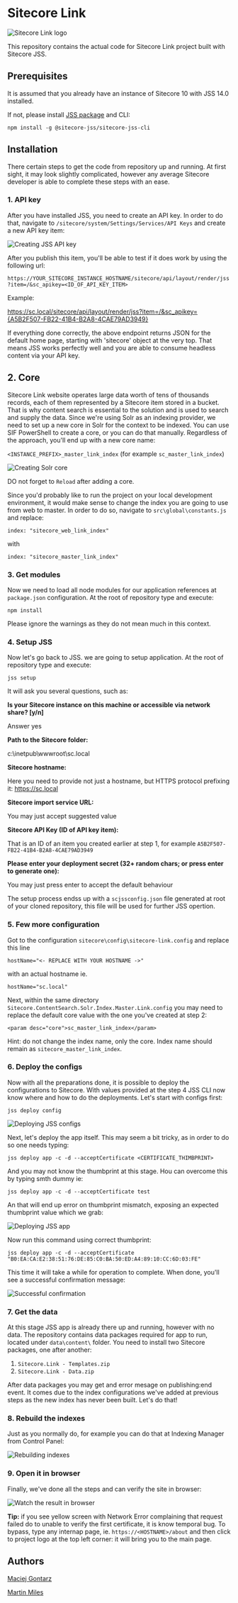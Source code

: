 # Sitecore Link

![Sitecore Link logo](https://raw.githubusercontent.com/wiki/MartinMiles/Sitecore.Link/img/logo.png "Sitecore Link logo")

This repository contains the actual code for Sitecore Link project built with Sitecore JSS.

## Prerequisites

It is assumed that you already have an instance of Sitecore 10 with JSS 14.0 installed. 

If not, please install [JSS package](https://dev.sitecore.net/Downloads/Sitecore_JavaScript_Services/140/Sitecore_JavaScript_Services_1400.aspx "JSS package") and CLI:

`npm install -g @sitecore-jss/sitecore-jss-cli`



## Installation

There certain steps to get the code from repository up and running. At first sight, it may look slightly complicated, however any average Sitecore developer is able to complete these steps with an ease.

### 1. API key

After you have installed JSS, you need to create an API key. In order to do that, navigate to `/sitecore/system/Settings/Services/API Keys` and create a new API key item:

![Creating JSS API key](https://raw.githubusercontent.com/wiki/MartinMiles/Sitecore.Link/img/1.apikey.png "Creating JSS API key")


After you publish this item, you'll be able to test if it does work by using the following url:

`https://YOUR_SITECORE_INSTANCE_HOSTNAME/sitecore/api/layout/render/jss?item=/&sc_apikey=<ID_OF_API_KEY_ITEM>`

Example:

https://sc.local/sitecore/api/layout/render/jss?item=/&sc_apikey={A5B2F507-FB22-41B4-B2A8-4CAE79AD3949}

If everything done correctly, the above endpoint returns JSON for the default home page, starting with 'sitecore' object at the very top. That means JSS works perfectly well and you are able to consume headless content via your API key.


## 2. Core

Sitecore Link website operates large data worth of tens of thousands records, each of them represented by a Sitecore item stored in a bucket. That is why content search is essential to the solution and is used to search and supply the data. Since we're using Solr as an indexing provider, we need to set up a new core in Solr for the context to be indexed. You can use SIF PowerShell to create a core, or you can do that manually. Regardless of the approach, you'll end up with a new core name:

`<INSTANCE_PREFIX>_master_link_index` (for example `sc_master_link_index`)

![Creating Solr core](https://raw.githubusercontent.com/wiki/MartinMiles/Sitecore.Link/img/2.core.png "Creating Solr core")

DO not forget to `Reload` after adding a core.

Since you'd probably like to run the project on your local development environment, it would make sense to change the index you are going to use from web to master. In order to do so, navigate to `src\global\constants.js` and replace:

    index: "sitecore_web_link_index"

with

    index: "sitecore_master_link_index"


### 3. Get modules

Now we need to load all node modules for our application references at `package.json` configuration.  At the root of repository type and execute:

    npm install

Please ignore the warnings as they do not mean much in this context.


### 4. Setup JSS

Now let's go back to JSS. we are going to setup application. At the root of repository type and execute:

    jss setup

It will ask you several questions, such as:

**Is your Sitecore instance on this machine or accessible via network share? [y/n]**

Answer yes

**Path to the Sitecore folder:**

c:\inetpub\wwwroot\sc.local

**Sitecore hostname:**

Here you need to provide not just a hostname, but HTTPS protocol prefixing it: https://sc.local

**Sitecore import service URL:**

You may just accept suggested value

**Sitecore API Key (ID of API key item):**

That is an ID of an item you created earlier at step 1, for example `A5B2F507-FB22-41B4-B2A8-4CAE79AD3949`

**Please enter your deployment secret (32+ random chars; or press enter to generate one):**

You may just press enter to accept the default behaviour


The setup process endss up with a `scjssconfig.json` file generated at root of your cloned repository, this file will be used for further JSS opertion.


### 5. Few more configuration

Got to the configuration `sitecore\config\sitecore-link.config` and replace this line 

    hostName="<- REPLACE WITH YOUR HOSTNAME ->"

with an actual hostname ie.

    hostName="sc.local"


Next, within the same directory `Sitecore.ContentSearch.Solr.Index.Master.Link.config` you may need to replace the default core value with the one you've created at step 2:

`<param desc="core">sc_master_link_index</param>`

Hint: do not change the index name, only the core. Index name should remain as `sitecore_master_link_index`.


### 6. Deploy the configs

Now with all the preparations done, it is possible to deploy the configurations to Sitecore. With values provided at the step 4 JSS CLI now know where and how to do the deployments. Let's start with configs first: 

    jss deploy config

![Deploying JSS configs](https://raw.githubusercontent.com/wiki/MartinMiles/Sitecore.Link/img/3.config.png "Deploying JSS configs")


Next, let's deploy the app itself. This may seem a bit tricky, as in order to do so one needs typing:

`jss deploy app -c -d --acceptCertificate <CERTIFICATE_THIMBPRINT>`

And you may not know the thumbprint at this stage. Нou can overcome this by typing smth dummy ie:

    jss deploy app -c -d --acceptCertificate test

An that will end up error on thumbprint mismatch, exposing an expected thumbprint value which we grab:

![Deploying JSS app](https://raw.githubusercontent.com/wiki/MartinMiles/Sitecore.Link/img/4.app.png "Deploying JSS app")

Now run this command using correct thumbprint:

    jss deploy app -c -d --acceptCertificate "B0:EA:CA:E2:38:51:76:DE:85:C0:BA:50:ED:A4:89:10:CC:6D:03:FE"

This time it will take a while for operation to complete. When done, you'll see a successful confirmation message:

![Successful confirmation](https://raw.githubusercontent.com/wiki/MartinMiles/Sitecore.Link/img/5.success.png "Successful confirmation")


### 7. Get the data

At this stage JSS app is already there up and running, however with no data. The repository contains data packages required for app to run, located under `data\content\` folder. You need to install two Sitecore packages, one after another:

1. `Sitecore.Link - Templates.zip`
2. `Sitecore.Link - Data.zip`

After data packages you may get and error mesage on publishing:end event. It comes due to the index configurations we've added at previous steps as the new index has never been built. Let's do that!


### 8. Rebuild the indexes

Just as you normally do, for example you can do that at Indexing Manager from Control Panel:

![Rebuilding indexes](https://raw.githubusercontent.com/wiki/MartinMiles/Sitecore.Link/img/6.rebuild.png "Rebuilding indexes")


### 9. Open it in browser

Finally, we've done all the steps and can verify the site in browser:

![Watch the result in browser](https://raw.githubusercontent.com/wiki/MartinMiles/Sitecore.Link/img/7.result.png "Watch the result in browser")


**Tip:** if you see yellow screen with Network Error complaining that request failed do to unable to verify the first certificate, it is know temporal bug. To bypass, type any internap page, ie. `https://<HOSTNAME>/about` and then click to project logo at the top left corner: it will bring you to the main page.


## Authors


[Maciej Gontarz](http://blog.binboy.net "Maciej Gontarz")


[Martin Miles](https://blog.martinmiles.net "Martin Miles")

